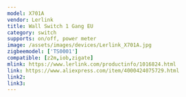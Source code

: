 ```yaml
---
model: X701A
vendor: Lerlink
title: Wall Switch 1 Gang EU
category: switch
supports: on/off, power meter
image: /assets/images/devices/Lerlink_X701A.jpg
zigbeemodel: ['TS0001']
compatible: [z2m,iob,zigate]
mlink: https://www.lerlink.com/productinfo/1016824.html
link: https://www.aliexpress.com/item/4000424075729.html
link2: 
link3: 
---
```


